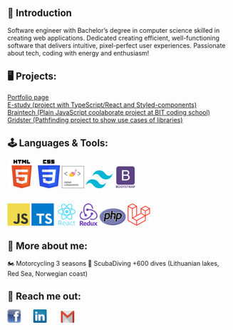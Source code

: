 <h2>👋 Introduction </h2>
Software engineer with Bachelor’s degree in computer science skilled in creating web applications. Dedicated creating efficient, well-functioning software that delivers intuitive, pixel-perfect user experiences. Passionate about tech, coding with energy and enthusiasm!

<h2>🖥️ Projects:</h2>
<a href="https://leogytis.github.io/">Portfolio page</a><br>
<a href="https://leogytis.github.io/e-study/">E-study (project with TypeScript/React and Styled-components)</a><br>
<a href="https://leogytis.github.io/braintech/">Braintech (Plain JavaScript coolaborate project at BIT coding school)</a><br>
<a href="https://leogytis.github.io/gridster/">Gridster (Pathfinding project to show use cases of libraries)</a><br>

<h2>🕹️ Languages & Tools:</h2>
<a href="https://www.w3schools.com/html/" title="html"><img src="icons/html.png" width="64" height="64" /></a>
<a href="https://www.w3schools.com/css/" title="css"><img src="icons/css.png" width="50" height="64" /></a>
<a href="https://styled-components.com/" title="styled"><img src="icons/styled-components.png" width="50" height="50"/></a>
<a href="https://tailwindcss.com/" title="Tailwind"><img src="icons/tailwind.png" width=60" height="40"/></a>
<a href="https://bootsrap.com/" title="Bootstrap"><img src="icons/bootsrap.png" width="50" height="50"/></a><br><br>

<a href="https://en.wikipedia.org/wiki/JavaScript" title="JavaScript"><img src="icons/javascript.png" width="50" height="50" /></a>
<a href="https://www.typescriptlang.org/" title="TypeScript"><img src="icons/typescript.png" width="50" height="50"/></a>
<a href="https://reactjs.org/" title="React"><img src="icons/react.png" width="50" height="50"/></a>
<a href="https://redux.js.org/" title="Redux"><img src="icons/redux.png" width="40" height="50"/></a>
<a href="https://www.php.net/" title="PHP"><img src="icons/php.png" width="60" height="40"/></a>
<a href="https://laravel.com/" title="Laravel"><img src="icons/laravel.png" width="50" height="50"/></a>

<h2>📧 More about me:</h2>
<span>🏍️ Motorcycling 3 seasons</span>
<span>🤿 ScubaDiving +600 dives (Lithuanian lakes, Red Sea, Norwegian coast)</span>


<h2>📧 Reach me out:</h2>

<a href="https://www.facebook.com/divergytis" title="Facebook" style="margin-right: 20px"><img src="icons/facebook.png" width="30" height="30"/></a>&nbsp;
<a href="https://www.linkedin.com/in/gytis-leonavicius-74839519a/" title="LinkedIn" style="padding-right: 20px"><img src="icons/linkedin.png" width="30" height="30"/></a> &nbsp;
<a href="mailto:leogytis@gmail.com" title="Gmail"><img src="icons/gmail.png" width="30" height="27"/></a>
